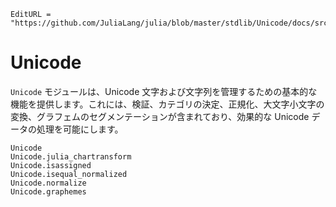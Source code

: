 ```@meta
EditURL = "https://github.com/JuliaLang/julia/blob/master/stdlib/Unicode/docs/src/index.md"
```

# Unicode

`Unicode` モジュールは、Unicode 文字および文字列を管理するための基本的な機能を提供します。これには、検証、カテゴリの決定、正規化、大文字小文字の変換、グラフェムのセグメンテーションが含まれており、効果的な Unicode データの処理を可能にします。

```@docs
Unicode
Unicode.julia_chartransform
Unicode.isassigned
Unicode.isequal_normalized
Unicode.normalize
Unicode.graphemes
```
